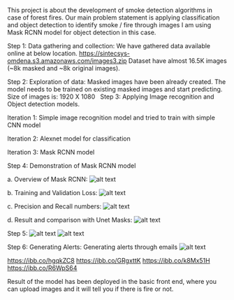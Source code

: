 This project is about the development of smoke detection algorithms in case of forest fires.
Our main problem statement is applying classification and object detection to identify smoke / fire through images
I am using Mask RCNN model for object detection in this case.

Step 1: Data gathering and collection:
We have gathered data available online at below location.
https://sintecsys-omdena.s3.amazonaws.com/images3.zip
Dataset have almost 16.5K images (~8k masked and ~8k original images). 

Step 2: Exploration of data:
Masked images have been already created. The model needs to be trained on existing masked images and start predicting.
Size of images is: 1920 X 1080
 
Step 3: Applying Image recognition and Object detection models.

Iteration 1:  Simple image recognition model and tried to train with simple CNN model

Iteration 2: Alexnet model for classification

Iteration 3: Mask RCNN model

Step 4: Demonstration of Mask RCNN model

a. Overview of Mask RCNN:
![alt text](https://i.ibb.co/YNr6ybj/Screen-Shot-2020-05-05-at-12-41-48-AM.png)

b. Training and Validation Loss:
![alt text](https://i.ibb.co/SBqsddh/Screen-Shot-2020-05-05-at-12-42-14-AM.png)

c. Precision and Recall numbers:
![alt text](https://i.ibb.co/ts34QXm/Screen-Shot-2020-05-05-at-12-42-29-AM.png)

d. Result and comparison with Unet Masks:
![alt text](https://i.ibb.co/093jX9V/Screen-Shot-2020-05-05-at-12-42-55-AM.png)


Step 5:
![alt text](https://i.ibb.co/VDXNhgN/Screen-Shot-2020-04-28-at-4-13-10-AM.png)
![alt text](https://i.ibb.co/n0vRYGZ/Screen-Shot-2020-04-28-at-4-13-20-AM.png)

Step 6:
Generating Alerts: Generating alerts through emails
![alt text](https://i.ibb.co/f8C2Fts/Screen-Shot-2020-04-28-at-4-13-33-AM.png)

https://ibb.co/hgqkZC8
https://ibb.co/GRgxttK
https://ibb.co/k8Mx51H
https://ibb.co/R6WpS64

Result of the model has been deployed in the basic front end, where you can upload images and it will tell you if there is fire or not.
